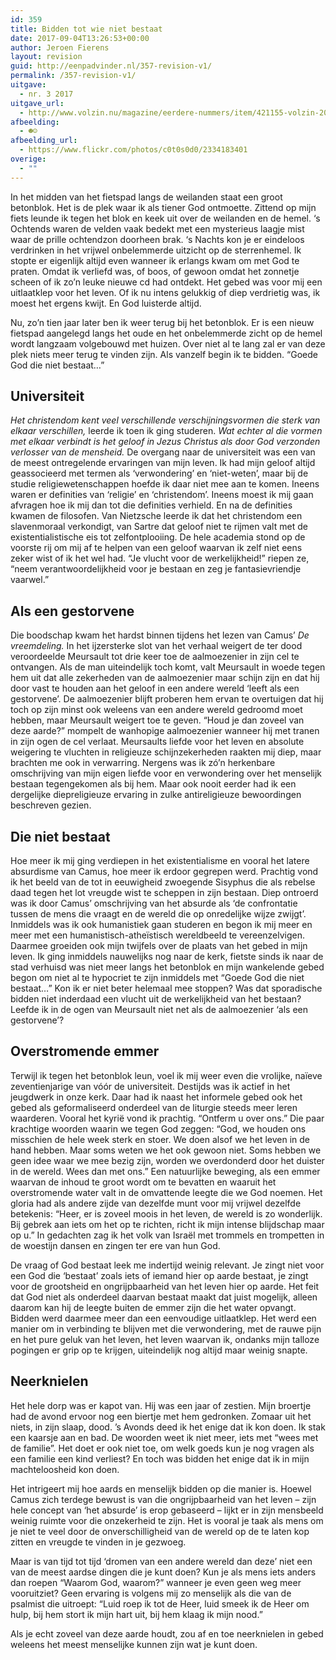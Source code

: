 ```yaml
---
id: 359
title: Bidden tot wie niet bestaat
date: 2017-09-04T13:26:53+00:00
author: Jeroen Fierens
layout: revision
guid: http://eenpadvinder.nl/357-revision-v1/
permalink: /357-revision-v1/
uitgave:
  - nr. 3 2017
uitgave_url:
  - http://www.volzin.nu/magazine/eerdere-nummers/item/421155-volzin-2017-nummer-3
afbeelding:
  - ☻☺
afbeelding_url:
  - https://www.flickr.com/photos/c0t0s0d0/2334183401
overige:
  - ""
---
```

In het midden van het fietspad langs de weilanden staat een groot betonblok. Het is de plek waar ik als tiener God ontmoette. Zittend op mijn fiets leunde ik tegen het blok en keek uit over de weilanden en de hemel. ‘s Ochtends waren de velden vaak bedekt met een mysterieus laagje mist waar de prille ochtendzon doorheen brak. ‘s Nachts kon je er eindeloos verdrinken in het vrijwel onbelemmerde uitzicht op de sterrenhemel. Ik stopte er eigenlijk altijd even wanneer ik erlangs kwam om met God te praten. Omdat ik verliefd was, of boos, of gewoon omdat het zonnetje scheen of ik zo’n leuke nieuwe cd had ontdekt. Het gebed was voor mij een uitlaatklep voor het leven. Of ik nu intens gelukkig of diep verdrietig was, ik moest het ergens kwijt. En God luisterde altijd.

Nu, zo’n tien jaar later ben ik weer terug bij het betonblok. Er is een nieuw fietspad aangelegd langs het oude en het onbelemmerde zicht op de hemel wordt langzaam volgebouwd met huizen. Over niet al te lang zal er van deze plek niets meer terug te vinden zijn. Als vanzelf begin ik te bidden. “Goede God die niet bestaat…”

## Universiteit

_Het christendom kent veel verschillende verschijningsvormen die sterk van elkaar verschillen,_ leerde ik toen ik ging studeren. _Wat echter al die vormen met elkaar verbindt is het geloof in Jezus Christus als door God verzonden verlosser van de mensheid._ De overgang naar de universiteit was een van de meest ontregelende ervaringen van mijn leven. Ik had mijn geloof altijd geassocieerd met termen als ‘verwondering’ en ‘niet-weten’, maar bij de studie religiewetenschappen hoefde ik daar niet mee aan te komen. Ineens waren er definities van ‘religie’ en ‘christendom’. Ineens moest ik mij gaan afvragen hoe ik mij dan tot die definities verhield. En na de definities kwamen de filosofen. Van Nietzsche leerde ik dat het christendom een slavenmoraal verkondigt, van Sartre dat geloof niet te rijmen valt met de existentialistische eis tot zelfontplooiing. De hele academia stond op de voorste rij om mij af te helpen van een geloof waarvan ik zelf niet eens zeker wist of ik het wel had. “Je vlucht voor de werkelijkheid!” riepen ze, “neem verantwoordelijkheid voor je bestaan en zeg je fantasievriendje vaarwel.”

## Als een gestorvene

Die boodschap kwam het hardst binnen tijdens het lezen van Camus’ _De vreemdeling._ In het ijzersterke slot van het verhaal weigert de ter dood veroordeelde Meursault tot drie keer toe de aalmoezenier in zijn cel te ontvangen. Als de man uiteindelijk toch komt, valt Meursault in woede tegen hem uit dat alle zekerheden van de aalmoezenier maar schijn zijn en dat hij door vast te houden aan het geloof in een andere wereld ‘leeft als een gestorvene’. De aalmoezenier blijft proberen hem ervan te overtuigen dat hij toch op zijn minst ook weleens van een andere wereld gedroomd moet hebben, maar Meursault weigert toe te geven. “Houd je dan zoveel van deze aarde?” mompelt de wanhopige aalmoezenier wanneer hij met tranen in zijn ogen de cel verlaat. Meursaults liefde voor het leven en absolute weigering te vluchten in religieuze schijnzekerheden raakten mij diep, maar brachten me ook in verwarring. Nergens was ik zó’n herkenbare omschrijving van mijn eigen liefde voor en verwondering over het menselijk bestaan tegengekomen als bij hem. Maar ook nooit eerder had ik een dergelijke diepreligieuze ervaring in zulke antireligieuze bewoordingen beschreven gezien.

## Die niet bestaat

Hoe meer ik mij ging verdiepen in het existentialisme en vooral het latere absurdisme van Camus, hoe meer ik erdoor gegrepen werd. Prachtig vond ik het beeld van de tot in eeuwigheid zwoegende Sisyphus die als rebelse daad tegen het lot vreugde wist te scheppen in zijn bestaan. Diep ontroerd was ik door Camus’ omschrijving van het absurde als ‘de confrontatie tussen de mens die vraagt en de wereld die op onredelijke wijze zwijgt’. Inmiddels was ik ook humanistiek gaan studeren en begon ik mij meer en meer met een humanistisch-atheïstisch wereldbeeld te vereenzelvigen. Daarmee groeiden ook mijn twijfels over de plaats van het gebed in mijn leven. Ik ging inmiddels nauwelijks nog naar de kerk, fietste sinds ik naar de stad verhuisd was niet meer langs het betonblok en mijn wankelende gebed begon om niet al te hypocriet te zijn inmiddels met “Goede God die niet bestaat…” Kon ik er niet beter helemaal mee stoppen? Was dat sporadische bidden niet inderdaad een vlucht uit de werkelijkheid van het bestaan? Leefde ik in de ogen van Meursault niet net als de aalmoezenier ‘als een gestorvene’?

## Overstromende emmer

Terwijl ik tegen het betonblok leun, voel ik mij weer even die vrolijke, naïeve zeventienjarige van vóór de universiteit. Destijds was ik actief in het jeugdwerk in onze kerk. Daar had ik naast het informele gebed ook het gebed als geformaliseerd onderdeel van de liturgie steeds meer leren waarderen. Vooral het kyrië vond ik prachtig. “Ontferm u over ons.” Die paar krachtige woorden waarin we tegen God zeggen: “God, we houden ons misschien de hele week sterk en stoer. We doen alsof we het leven in de hand hebben. Maar soms weten we het ook gewoon niet. Soms hebben we geen idee waar we mee bezig zijn, worden we overdonderd door het duister in de wereld. Wees dan met ons.” Een natuurlijke beweging, als een emmer waarvan de inhoud te groot wordt om te bevatten en waaruit het overstromende water valt in de omvattende leegte die we God noemen. Het gloria had als andere zijde van dezelfde munt voor mij vrijwel dezelfde betekenis: “Heer, er is zoveel moois in het leven, de wereld is zo wonderlijk. Bij gebrek aan iets om het op te richten, richt ik mijn intense blijdschap maar op u.” In gedachten zag ik het volk van Israël met trommels en trompetten in de woestijn dansen en zingen ter ere van hun God.

De vraag of God bestaat leek me indertijd weinig relevant. Je zingt niet voor een God die ‘bestaat’ zoals iets of iemand hier op aarde bestaat, je zingt voor de grootsheid en ongrijpbaarheid van het leven hier op aarde. Het feit dat God niet als onderdeel daarvan bestaat maakt dat juist mogelijk, alleen daarom kan hij de leegte buiten de emmer zijn die het water opvangt. Bidden werd daarmee meer dan een eenvoudige uitlaatklep. Het werd een manier om in verbinding te blijven met die verwondering, met de rauwe pijn en het pure geluk van het leven, het leven waarvan ik, ondanks mijn talloze pogingen er grip op te krijgen, uiteindelijk nog altijd maar weinig snapte.

## Neerknielen

Het hele dorp was er kapot van. Hij was een jaar of zestien. Mijn broertje had de avond ervoor nog een biertje met hem gedronken. Zomaar uit het niets, in zijn slaap, dood. ’s Avonds deed ik het enige dat ik kon doen. Ik stak een kaarsje aan en bad. De woorden weet ik niet meer, iets met “wees met de familie”. Het doet er ook niet toe, om welk goeds kun je nog vragen als een familie een kind verliest? En toch was bidden het enige dat ik in mijn machteloosheid kon doen.

Het intrigeert mij hoe aards en menselijk bidden op die manier is. Hoewel Camus zich terdege bewust is van die ongrijpbaarheid van het leven – zijn hele concept van ‘het absurde’ is erop gebaseerd – lijkt er in zijn mensbeeld weinig ruimte voor die onzekerheid te zijn. Het is vooral je taak als mens om je niet te veel door de onverschilligheid van de wereld op de te laten kop zitten en vreugde te vinden in je gezwoeg.

Maar is van tijd tot tijd ‘dromen van een andere wereld dan deze’ niet een van de meest aardse dingen die je kunt doen? Kun je als mens iets anders dan roepen “Waarom God, waarom?” wanneer je even geen weg meer vooruitziet? Geen ervaring is volgens mij zo menselijk als die van de psalmist die uitroept: “Luid roep ik tot de Heer, luid smeek ik de Heer om hulp, bij hem stort ik mijn hart uit, bij hem klaag ik mijn nood.”

Als je echt zoveel van deze aarde houdt, zou af en toe neerknielen in gebed weleens het meest menselijke kunnen zijn wat je kunt doen.